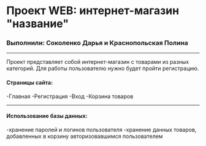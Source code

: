 # Проект WEB: интернет-магазин "название"

### Выполнили: Соколенко Дарья и Краснопольская Полина

---

Проект представляет собой интернет-магазин с товарами из разных категорий. Для работы пользователю нужно будет пройти регистрацию. 
#### Страницы сайта:
-Главная
-Регистрация
-Вход
-Корзина товаров

---

#### Использование базы данных: 
-хранение паролей и логинов пользователя
-хранение данных товаров, добавленных в корзину авторизовавшимся пользователем
